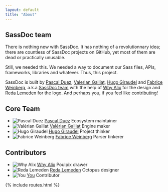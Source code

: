 ```yaml
---
layout: default
title: "About"
---
```


## SassDoc team

There is nothing new with SassDoc. It has nothing of a revolutionnary idea; there are countless of SassDoc projects on GitHub, yet most of them are dead or practically unusable.

Still, we needed this. We needed a way to document our Sass files, APIs, frameworks, libraries and whatever. Thus, this project.

SassDoc is built by [Pascal Duez](https://twitter.com/pascalduez), [Valerian Galliat](https://twitter.com/valeriangalliat), [Hugo Giraudel](https://twitter.com/hugogiraudel) and [Fabrice Weinberg](https://twitter.com/fweinb), a.k.a [SassDoc team](https://github.com/sassdoc) with the help of [Why Alix](https://twitter.com/whyalix) for the design and [Reda Lemeden](https://twitter.com/kaishin) for the logo. And perhaps you, if you feel like <a href="{{ site.data.routes.contributing }}">contributing</a>!

## Core Team

<ul class="authors">
  <li class="author">
    <img src="https://pbs.twimg.com/profile_images/554739699936669696/1lMS0izv_400x400.jpeg" alt="Pascal Duez" class="author__avatar">
    <a class="author__name" href="https://twitter.com/pascalduez">Pascal Duez</a>
    <span class="author__role">Ecosystem maintainer</span>
  </li>

  <li class="author">
    <img src="https://pbs.twimg.com/profile_images/3419477963/2e3771c3b5c56eb0c466531ec65bb195_400x400.png" alt="Valérian Galliat" class="author__avatar">
    <a class="author__name" href="https://twitter.com/valeriangalliat">Valérian Galliat</a>
    <span class="author__role">Engine maker</span>
  </li>

  <li class="author">
    <img src="https://pbs.twimg.com/profile_images/693769004373168128/fgmYomJy.jpg" alt="Hugo Giraudel" class="author__avatar">
    <a class="author__name" href="https://twitter.com/hugogiraudel">Hugo Giraudel</a>
    <span class="author__role">Project thinker</span>
  </li>

  <li class="author">
    <img src="https://pbs.twimg.com/profile_images/2849329881/9938793eb770f5c0957cdd7406456053_400x400.png" alt="Fabrice Weinberg" class="author__avatar">
    <a class="author__name" href="https://twitter.com/fweinb">Fabrice Weinberg</a>
    <span class="author__role">Parser tinkerer</span>
  </li>
</ul>

## Contributors

<ul class="authors">
  <li class="author">
    <img src="https://pbs.twimg.com/profile_images/581847034371534848/DumCxgjf.jpg" alt="Why Alix" class="author__avatar">
    <a class="author__name" href="https://twitter.com/whyalix">Why Alix</a>
    <span class="author__role">Poulpix drawer</span>
  </li>

  <li class="author">
    <img src="https://pbs.twimg.com/profile_images/589717677746352128/FoWXEn2W.jpg" alt="Reda Lemeden" class="author__avatar">
    <a class="author__name" href="https://twitter.com/kaishin">Reda Lemeden</a>
    <span class="author__role">Octopus designer</span>
  </li>

  <li class="author">
    <img src="http://1.gravatar.com/avatar/17b37204cf6010dca12951259135df7b?s=383&d=http%3A%2F%2F1.gravatar.com%2Favatar%2Fad516503a11cd5ca435acc9bb6523536%3Fs%3D383&r=G" alt="You" class="author__avatar">
    <a class="author__name" href="https://github.com/SassDoc/sassdoc/blob/develop/CONTRIBUTING.md">You</a>
    <span class="author__role">Contributor</span>
  </li>
</ul>

{% include routes.html %}
